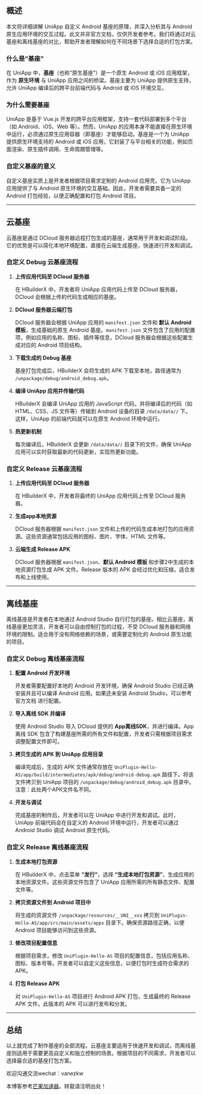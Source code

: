 ## 概述

本文将详细讲解 UniApp 自定义 Android 基座的原理，并深入分析其与 Android 原生应用环境的交互过程。此文并非官方文档，仅供开发者参考。我们将通过对云基座和离线基座的对比，帮助开发者理解如何在不同场景下选择合适的打包方案。

### 什么是“基座”

在 UniApp 中，**基座**（也称“原生基座”）是一个原生 Android 或 iOS 应用框架，作为 **原生环境** 与 UniApp 应用之间的桥梁。基座主要为 UniApp 提供原生支持，允许 UniApp 编译后的跨平台前端代码与 Android 或 iOS 环境交互。

### 为什么需要基座

UniApp 是基于 Vue.js 开发的跨平台应用框架，支持一套代码部署到多个平台（如 Android、iOS、Web 等）。然而，UniApp 的应用本身不能直接在原生环境中运行，必须通过原生应用容器（即基座）才能够启动。基座是一个为 UniApp 提供原生环境支持的 Android 或 iOS 应用，它封装了与平台相关的功能，例如页面渲染、原生插件调用、生命周期管理等。

### 自定义基座的意义

自定义基座实质上是开发者根据项目需求定制的 Android 应用壳。它为 UniApp 应用提供了与 Android 原生环境的交互基础。因此，开发者需要具备一定的 Android 打包经验，以便正确配置和打包 Android 项目。

---

## 云基座

云基座是通过 DCloud 服务器远程打包生成的基座，通常用于开发和调试阶段。它的优势是可以简化本地环境配置，直接在云端生成基座，快速进行开发和调试。

### 自定义 Debug 云基座流程

1. **上传应用代码至 DCloud 服务器**

   在 HBuilderX 中，开发者将 UniApp 应用代码上传至 DCloud 服务器，DCloud 会根据上传的代码生成相应的基座。
2. **DCloud 服务器云端打包**

   DCloud 服务器会根据 UniApp 应用的 `manifest.json` 文件和 **默认 Android 模板**，生成基础的原生 Android 基座。`manifest.json` 文件包含了应用的配置项，例如应用的名称、图标、插件等信息，DCloud 服务器会根据这些配置生成对应的 Android 项目结构。
3. **下载生成的 Debug 基座**

   基座打包完成后，HBuilderX 会将生成的 APK 下载至本地，路径通常为 `/unpackage/debug/android_debug.apk`。
4. **编译 UniApp 应用并传输代码**

   HBuilderX 会编译 UniApp 应用的 JavaScript 代码，并将编译后的代码（如 HTML、CSS、JS 文件等）传输到 Android 设备的目录 `/data/data//` 下。这样，UniApp 的前端代码就可以在原生 Android 环境中运行。
5. **热更新机制**

   每次编译后，HBuilderX 会更新 `/data/data//` 目录下的文件，确保 UniApp 应用可以实时获取最新的代码更新，实现热更新功能。

### 自定义 Release 云基座流程

1. **上传应用代码至 DCloud 服务器**

   在 HBuilderX 中，开发者将最终的 UniApp 应用代码上传至 DCloud 服务器。
2. **生成app本地资源**

   DCloud 服务器根据 `manifest.json` 文件和上传的代码生成本地打包的应用资源。这些资源通常包括应用的图标、图片、字体、HTML 文件等。
3. **云端生成 Release APK**

   DCloud 服务器根据 `manifest.json`、**默认 Android 模板** 和步骤2中生成的本地资源打包生成 APK 文件。Release 版本的 APK 会经过优化和压缩，适合发布和上线使用。

---

## 离线基座

离线基座是开发者在本地通过 Android Studio 自行打包的基座。相比云基座，离线基座更加灵活，开发者可以自由控制打包的过程，不受 DCloud 服务器和网络环境的限制。适合用于没有网络依赖的场景，或需要定制化的 Android 原生功能的项目。

### 自定义 Debug 离线基座流程

1. **配置 Android 开发环境**

   开发者需要配置好本地的 Android 开发环境，确保 Android Studio 已经正确安装并且可以编译 Android 应用。如果还未安装 Android Studio，可以参考 官方文档 进行配置。
2. **导入离线 SDK 并编译**

   使用 Android Studio 导入 DCloud 提供的 **App离线SDK**，并进行编译。App 离线 SDK 包含了构建基座所需的所有文件和配置，开发者只需根据项目需求调整配置文件即可。
3. **拷贝生成的 APK 到 UniApp 应用目录**

   编译完成后，生成的 APK 文件通常存放在 `UniPlugin-Hello-AS/app/build/intermediates/apk/debug/android-debug.apk` 路径下。将该文件拷贝到 UniApp 项目的 `/unpackage/debug/android_debug.apk` 目录中。注意：此处两个APK文件名不同。
4. **开发与调试**

   完成基座的制作后，开发者可以在 UniApp 中进行开发和调试。此时，UniApp 前端代码会在自定义的 Android 环境中运行，开发者可以通过 Android Studio 调试 Android 原生代码。

### 自定义 Release 离线基座流程

1. **生成本地打包资源**

   在 HBuilderX 中，点击菜单 **“发行”**，选择 **“生成本地打包资源”**，生成应用的本地资源文件。这些资源文件包含了 UniApp 应用所需的所有静态文件、配置文件等。
2. **拷贝资源文件到 Android 项目中**

   将生成的资源文件 `/unpackage/resources/__UNI__xxx` 拷贝到 `UniPlugin-Hello-AS/app/src/main/assets/apps` 目录下。确保资源路径正确，以便 Android 项目能够访问到这些资源。
3. **修改项目配置信息**

   根据项目需求，修改 `UniPlugin-Hello-AS` 项目的配置信息，包括应用名称、图标、版本号等。开发者可以自定义这些信息，以便打包时生成符合需求的 APK。
4. **打包 Release APK**

   对 `UniPlugin-Hello-AS` 项目进行 Android APK 打包，生成最终的 Release APK 文件。此版本的 APK 可以进行发布和分发。

---

## 总结

以上就完成了制作基座的全部流程。云基座主要适用于快速开发和调试，而离线基座则适用于需要更高自定义和独立控制的场景。根据项目的不同需求，开发者可以选择最合适的基座打包方案。

欢迎沟通交流wechat：vanezkw

本博客参考[芒果加速器](https://michelatuchela.com)。转载请注明出处！
